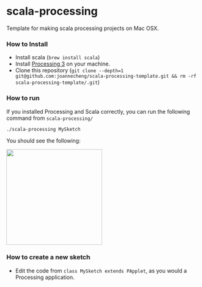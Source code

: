 scala-processing
==

Template for making scala processing projects on Mac OSX.

### How to Install
* Install scala (`brew install scala`)
* Install [Processing 3](https://processing.org/download/) on your machine.
* Clone this repository (`git clone --depth=1 git@github.com:joannecheng/scala-processing-template.git && rm -rf scala-processing-template/.git`)

### How to run
If you installed Processing and Scala correctly, you can run the following command from `scala-processing/`

```
./scala-processing MySketch
```

You should see the following:

<img src="https://github.com/joannecheng/scala-processing-template/blob/master/example.png?raw=true"
height="250">
</img>

### How to create a new sketch

* Edit the code from `class MySketch extends PApplet`, as you would a Processing application.

